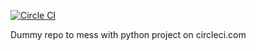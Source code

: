 [![Circle CI](https://circleci.com/gh/esnyder/dummy-python-project.svg?style=svg)](https://circleci.com/gh/esnyder/dummy-python-project)

Dummy repo to mess with python project on circleci.com

